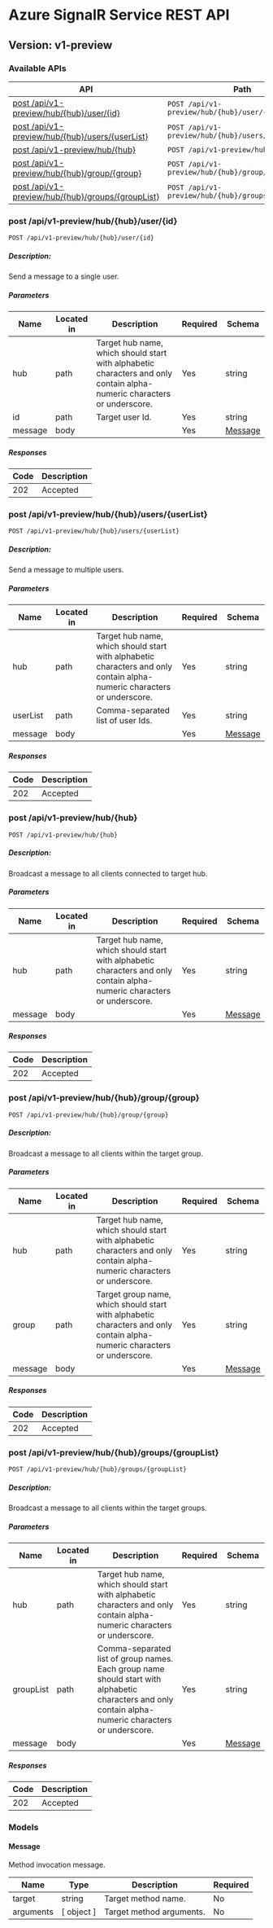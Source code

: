 # Azure SignalR Service REST API
## Version: v1-preview

### Available APIs

| API | Path |
| ---- | ---------- | 
| [post /api/v1-preview/hub/{hub}/user/{id}](#post-undefined) | `POST /api/v1-preview/hub/{hub}/user/{id}` |
| [post /api/v1-preview/hub/{hub}/users/{userList}](#post-undefined) | `POST /api/v1-preview/hub/{hub}/users/{userList}` |
| [post /api/v1-preview/hub/{hub}](#post-undefined) | `POST /api/v1-preview/hub/{hub}` |
| [post /api/v1-preview/hub/{hub}/group/{group}](#post-undefined) | `POST /api/v1-preview/hub/{hub}/group/{group}` |
| [post /api/v1-preview/hub/{hub}/groups/{groupList}](#post-undefined) | `POST /api/v1-preview/hub/{hub}/groups/{groupList}` |
<a name="post-undefined"></a>
### post /api/v1-preview/hub/{hub}/user/{id}

`POST /api/v1-preview/hub/{hub}/user/{id}`
##### Description:

Send a message to a single user.

##### Parameters

| Name | Located in | Description | Required | Schema |
| ---- | ---------- | ----------- | -------- | ---- |
| hub | path | Target hub name, which should start with alphabetic characters and only contain alpha-numeric characters or underscore. | Yes | string |
| id | path | Target user Id. | Yes | string |
| message | body |  | Yes | [Message](#message) |

##### Responses

| Code | Description |
| ---- | ----------- |
| 202 | Accepted |

<a name="post-undefined"></a>
### post /api/v1-preview/hub/{hub}/users/{userList}

`POST /api/v1-preview/hub/{hub}/users/{userList}`
##### Description:

Send a message to multiple users.

##### Parameters

| Name | Located in | Description | Required | Schema |
| ---- | ---------- | ----------- | -------- | ---- |
| hub | path | Target hub name, which should start with alphabetic characters and only contain alpha-numeric characters or underscore. | Yes | string |
| userList | path | Comma-separated list of user Ids. | Yes | string |
| message | body |  | Yes | [Message](#message) |

##### Responses

| Code | Description |
| ---- | ----------- |
| 202 | Accepted |

<a name="post-undefined"></a>
### post /api/v1-preview/hub/{hub}

`POST /api/v1-preview/hub/{hub}`
##### Description:

Broadcast a message to all clients connected to target hub.

##### Parameters

| Name | Located in | Description | Required | Schema |
| ---- | ---------- | ----------- | -------- | ---- |
| hub | path | Target hub name, which should start with alphabetic characters and only contain alpha-numeric characters or underscore. | Yes | string |
| message | body |  | Yes | [Message](#message) |

##### Responses

| Code | Description |
| ---- | ----------- |
| 202 | Accepted |

<a name="post-undefined"></a>
### post /api/v1-preview/hub/{hub}/group/{group}

`POST /api/v1-preview/hub/{hub}/group/{group}`
##### Description:

Broadcast a message to all clients within the target group.

##### Parameters

| Name | Located in | Description | Required | Schema |
| ---- | ---------- | ----------- | -------- | ---- |
| hub | path | Target hub name, which should start with alphabetic characters and only contain alpha-numeric characters or underscore. | Yes | string |
| group | path | Target group name, which should start with alphabetic characters and only contain alpha-numeric characters or underscore. | Yes | string |
| message | body |  | Yes | [Message](#message) |

##### Responses

| Code | Description |
| ---- | ----------- |
| 202 | Accepted |

<a name="post-undefined"></a>
### post /api/v1-preview/hub/{hub}/groups/{groupList}

`POST /api/v1-preview/hub/{hub}/groups/{groupList}`
##### Description:

Broadcast a message to all clients within the target groups.

##### Parameters

| Name | Located in | Description | Required | Schema |
| ---- | ---------- | ----------- | -------- | ---- |
| hub | path | Target hub name, which should start with alphabetic characters and only contain alpha-numeric characters or underscore. | Yes | string |
| groupList | path | Comma-separated list of group names. Each group name should start with alphabetic characters and only contain alpha-numeric characters or underscore. | Yes | string |
| message | body |  | Yes | [Message](#message) |

##### Responses

| Code | Description |
| ---- | ----------- |
| 202 | Accepted |

### Models


#### Message

Method invocation message.

| Name | Type | Description | Required |
| ---- | ---- | ----------- | -------- |
| target | string | Target method name. | No |
| arguments | [ object ] | Target method arguments. | No |